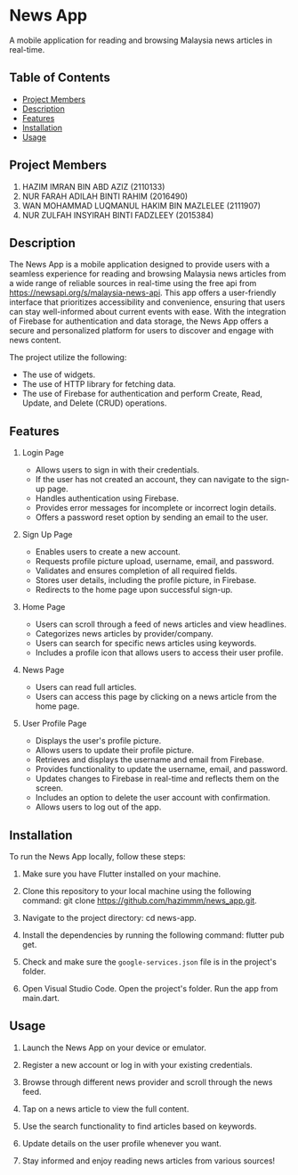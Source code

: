 # News App

A mobile application for reading and browsing Malaysia news articles in real-time.

## Table of Contents

- [Project Members](#projectmembers)
- [Description](#description)
- [Features](#features)
- [Installation](#installation)
- [Usage](#usage)

## Project Members

1.  HAZIM IMRAN BIN ABD AZIZ (2110133)
2.  NUR FARAH ADILAH BINTI RAHIM (2016490)
3.  WAN MOHAMMAD LUQMANUL HAKIM BIN MAZLELEE (2111907)
4.  NUR ZULFAH INSYIRAH BINTI FADZLEEY (2015384)

## Description

The News App is a mobile application designed to provide users with a seamless experience for reading and browsing Malaysia news articles from a wide range of reliable sources in real-time using the free api from https://newsapi.org/s/malaysia-news-api. This app offers a user-friendly interface that prioritizes accessibility and convenience, ensuring that users can stay well-informed about current events with ease. With the integration of Firebase for authentication and data storage, the News App offers a secure and personalized platform for users to discover and engage with news content.

The project utilize the following:

- The use of widgets.
- The use of HTTP library for fetching data.
- The use of Firebase for authentication and perform Create, Read, Update, and Delete (CRUD) operations.


## Features

1. Login Page
   - Allows users to sign in with their credentials.
   - If the user has not created an account, they can navigate to the sign-up page.
   - Handles authentication using Firebase.
   - Provides error messages for incomplete or incorrect login details.
   - Offers a password reset option by sending an email to the user.

2. Sign Up Page
   - Enables users to create a new account.
   - Requests profile picture upload, username, email, and password.
   - Validates and ensures completion of all required fields.
   - Stores user details, including the profile picture, in Firebase.
   - Redirects to the home page upon successful sign-up.

3. Home Page
   - Users can scroll through a feed of news articles and view headlines.
   - Categorizes news articles by provider/company.
   - Users can search for specific news articles using keywords.
   - Includes a profile icon that allows users to access their user profile.

4. News Page
   - Users can read full articles.
   - Users can access this page by clicking on a news article from the home page.

5. User Profile Page
   - Displays the user's profile picture.
   - Allows users to update their profile picture.
   - Retrieves and displays the username and email from Firebase.
   - Provides functionality to update the username, email, and password.
   - Updates changes to Firebase in real-time and reflects them on the screen.
   - Includes an option to delete the user account with confirmation.
   - Allows users to log out of the app.

## Installation

To run the News App locally, follow these steps:

1. Make sure you have Flutter installed on your machine.

2. Clone this repository to your local machine using the following command: git clone https://github.com/hazimmm/news_app.git.

3. Navigate to the project directory: cd news-app.

4. Install the dependencies by running the following command: flutter pub get.

5. Check and make sure the `google-services.json` file is in the project's folder.

6. Open Visual Studio Code. Open the project's folder. Run the app from main.dart.

## Usage

1. Launch the News App on your device or emulator.

2. Register a new account or log in with your existing credentials.

3. Browse through different news provider and scroll through the news feed.

4. Tap on a news article to view the full content.

5. Use the search functionality to find articles based on keywords.

6. Update details on the user profile whenever you want.

7. Stay informed and enjoy reading news articles from various sources!
